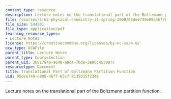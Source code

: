 ```yaml
---
content_type: resource
description: Lecture notes on the translational part of the Boltzmann partition function.
file: /courses/5-62-physical-chemistry-ii-spring-2008/05dee749e89546f765c78135b35f2348_07_562ln08.pdf
file_size: 534501
file_type: application/pdf
learning_resource_types:
- Lecture Notes
license: https://creativecommons.org/licenses/by-nc-sa/4.0/
ocw_type: OCWFile
parent_title: Lecture Notes
parent_type: CourseSection
parent_uid: 3691784a-a649-a9d4-7bde-3e96c453997c
resourcetype: Document
title: Translational Part of Boltzmann Partition Function
uid: 05dee749-e895-46f7-65c7-8135b35f2348
---
```

Lecture notes on the translational part of the Boltzmann partition function.